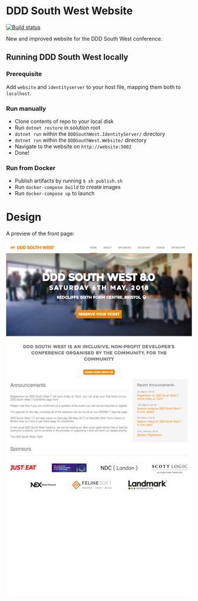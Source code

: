 # DDD South West Website

[![Build status](https://ci.appveyor.com/api/projects/status/bq2h8brn3j1omihq?svg=true)](https://ci.appveyor.com/project/DDDSW/dddsouthwest-web)

New and improved website for the DDD South West conference.

## Running DDD South West locally

### Prerequisite
Add `website` and `identityserver` to your host file, mapping them both to `localhost`.

### Run manually

- Clone contents of repo to your local disk
- Run `dotnet restore` in solution root
- `dotnet run` within the `DDDSouthWest.IdentityServer/` directory
- `dotnet run` within the `DDDSouthWest.Website/` directory
- Navigate to the website on `http://website:5002`
- Done!

### Run from Docker

- Publish artifacts by running `$ sh publish.sh`
- Run `docker-compose build` to create images
- Run `docker-compose up` to launch

# Design

A preview of the front page:

![preview](./preview.jpg)